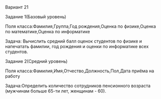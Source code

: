 Вариант 21

 Задание 1(Базовый уровень)
 
 Поля класса:Фамилия,Группа,Год рождения,Оценка по физике,Оценка по математике,Оценка по информатике
 
 Задача: Вычислить средний балл оценок студентов по физике
 и напечатать фамилии, год рождения и оценки по
 информатике всех студентов.
 
 Задание 2(Средний уровень)
 
 Поля класса:Фамилия,Имя,Отчество,Должность,Пол,Дата приёма на работу
 
 Задача:Определить количество сотрудников пенсионного возраста
 (мужчинам больше 65-ти лет, женщинам - 60).
